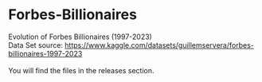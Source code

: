 # Forbes-Billionaires
Evolution of Forbes Billionaires (1997-2023) \
Data Set source: https://www.kaggle.com/datasets/guillemservera/forbes-billionaires-1997-2023 \
\
You will find the files in the releases section.
